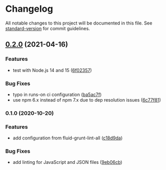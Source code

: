 # Changelog

All notable changes to this project will be documented in this file. See [standard-version](https://github.com/conventional-changelog/standard-version) for commit guidelines.

## [0.2.0](https://github.com/fluid-project/stylelint-config-fluid/compare/0.1.0...0.2.0) (2021-04-16)


### Features

* test with Node.js 14 and 15 ([6f02357](https://github.com/fluid-project/stylelint-config-fluid/commit/6f02357475d9a182631bd5d18b31f69c4b4aa597))


### Bug Fixes

* typo in runs-on ci configuration ([ba5ac7f](https://github.com/fluid-project/stylelint-config-fluid/commit/ba5ac7f7d1f3e759f8389aba5522248c90375b80))
* use npm 6.x instead of npm 7.x due to dep resolution issues ([6c77f81](https://github.com/fluid-project/stylelint-config-fluid/commit/6c77f814bdb1bf6e03ae356f556ae09d9e32fdf2))

### 0.1.0 (2020-10-20)


### Features

* add configuration from fluid-grunt-lint-all ([c18d9da](https://github.com/fluid-project/stylelint-config-fluid/commit/c18d9da69c2732924b697b533939f8e32a8cf236))


### Bug Fixes

* add linting for JavaScript and JSON files ([9eb06cb](https://github.com/fluid-project/stylelint-config-fluid/commit/9eb06cb82e0e4ef4a24e3844a47221dbfd6bb6e3))
